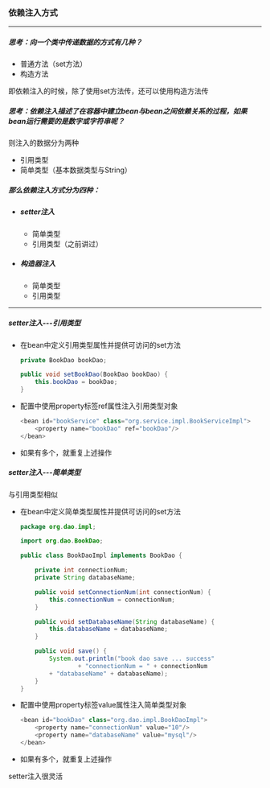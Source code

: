 ### 依赖注入方式

---------

##### 思考：向一个类中传递数据的方式有几种？

- 普通方法（set方法）
- 构造方法

即依赖注入的时候，除了使用set方法传，还可以使用构造方法传

##### 思考：依赖注入描述了在容器中建立bean与bean之间依赖关系的过程，如果bean运行需要的是数字或字符串呢？

则注入的数据分为两种

- 引用类型
- 简单类型（基本数据类型与String）

##### 那么依赖注入方式分为四种：

- ##### setter注入

  - 简单类型
  - 引用类型（之前讲过）

- ##### 构造器注入

  - 简单类型
  - 引用类型

-------------

##### setter注入---引用类型

- 在bean中定义引用类型属性并提供可访问的set方法

  ```java
  private BookDao bookDao;
  
  public void setBookDao(BookDao bookDao) {
      this.bookDao = bookDao;
  }
  ```

- 配置中使用property标签ref属性注入引用类型对象

  ```java
  <bean id="bookService" class="org.service.impl.BookServiceImpl">
      <property name="bookDao" ref="bookDao"/>
  </bean>
  ```

- 如果有多个，就重复上述操作

##### setter注入---简单类型

与引用类型相似

- 在bean中定义简单类型属性并提供可访问的set方法

  ```java
  package org.dao.impl;
  
  import org.dao.BookDao;
  
  public class BookDaoImpl implements BookDao {
  
      private int connectionNum;
      private String databaseName;
  
      public void setConnectionNum(int connectionNum) {
          this.connectionNum = connectionNum;
      }
  
      public void setDatabaseName(String databaseName) {
          this.databaseName = databaseName;
      }
  
      public void save() {
          System.out.println("book dao save ... success" 
                  + "connectionNum = " + connectionNum
          + "databaseName" + databaseName);
      }
  }
  ```

- 配置中使用property标签value属性注入简单类型对象

  ```java
  <bean id="bookDao" class="org.dao.impl.BookDaoImpl">
      <property name="connectionNum" value="10"/>
      <property name="databaseName" value="mysql"/>
  </bean>
  ```

- 如果有多个，就重复上述操作

setter注入很灵活